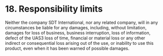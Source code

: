 # 18. Responsibility limits

Neither the company SDT International, nor any related company, will in any circumstances be liable for any damages, including, without limitation, damages for loss of business, business interruption, loss of information, defect of the UAS3 loss of time, financial or material loss or any other indirect or consequential loss arising out of the use, or inability to use this product, even when it has been warned of possible damages.
